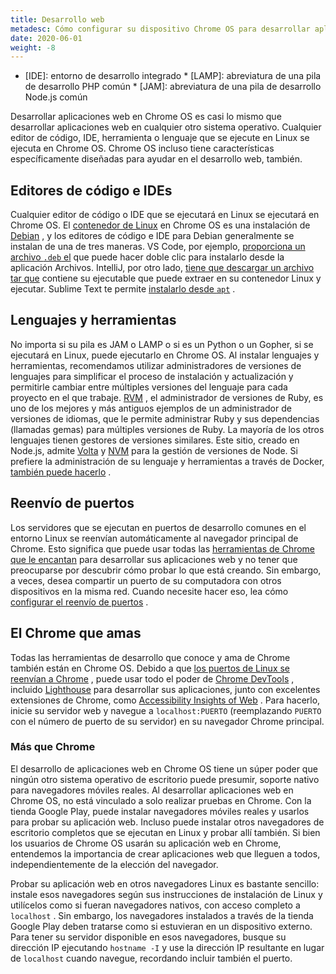 ```yaml
---
title: Desarrollo web
metadesc: Cómo configurar su dispositivo Chrome OS para desarrollar aplicaciones web y cómo configurar el reenvío de puertos para acceder a ellos en otros dispositivos
date: 2020-06-01
weight: -8
---
```


<!-- prettier-ignore -->
* [IDE]: entorno de desarrollo integrado * [LAMP]: abreviatura de una pila de desarrollo PHP común * [JAM]: abreviatura de una pila de desarrollo Node.js común

Desarrollar aplicaciones web en Chrome OS es casi lo mismo que desarrollar aplicaciones web en cualquier otro sistema operativo. Cualquier editor de código, IDE, herramienta o lenguaje que se ejecute en Linux se ejecuta en Chrome OS. Chrome OS incluso tiene características específicamente diseñadas para ayudar en el desarrollo web, también.

## Editores de código e IDEs

Cualquier editor de código o IDE que se ejecutará en Linux se ejecutará en Chrome OS. El [contenedor de Linux](/%7B%7Blocale.code%7D%7D/linux) en Chrome OS es una instalación de [Debian](https://www.debian.org/) , y los editores de código e IDE para Debian generalmente se instalan de una de tres maneras. VS Code, por ejemplo, [proporciona un archivo `.deb` el](https://code.visualstudio.com/#alt-downloads) que puede hacer doble clic para instalarlo desde la aplicación Archivos. IntelliJ, por otro lado, [tiene que descargar un archivo tar que](https://www.jetbrains.com/idea/download/#section=linux) contiene su ejecutable que puede extraer en su contenedor Linux y ejecutar. Sublime Text te permite [instalarlo desde `apt`](https://www.sublimetext.com/docs/3/linux_repositories.html#apt) .

## Lenguajes y herramientas

No importa si su pila es JAM o LAMP o si es un Python o un Gopher, si se ejecutará en Linux, puede ejecutarlo en Chrome OS. Al instalar lenguajes y herramientas, recomendamos utilizar administradores de versiones de lenguajes para simplificar el proceso de instalación y actualización y permitirle cambiar entre múltiples versiones del lenguaje para cada proyecto en el que trabaje. [RVM](https://rvm.io/) , el administrador de versiones de Ruby, es uno de los mejores y más antiguos ejemplos de un administrador de versiones de idiomas, que le permite administrar Ruby y sus dependencias (llamadas gemas) para múltiples versiones de Ruby. La mayoría de los otros lenguajes tienen gestores de versiones similares. Este sitio, creado en Node.js, admite [Volta](https://volta.sh/) y [NVM](http://nvm.sh/) para la gestión de versiones de Node. Si prefiere la administración de su lenguaje y herramientas a través de Docker, [también puede hacerlo](/%7B%7Blocale.code%7D%7D/linux/docker) .

## Reenvío de puertos

Los servidores que se ejecutan en puertos de desarrollo comunes en el entorno Linux se reenvían automáticamente al navegador principal de Chrome. Esto significa que puede usar todas las [herramientas de Chrome que le encantan](#the-chrome-you-love) para desarrollar sus aplicaciones web y no tener que preocuparse por descubrir cómo probar lo que está creando. Sin embargo, a veces, desea compartir un puerto de su computadora con otros dispositivos en la misma red. Cuando necesite hacer eso, lea cómo [configurar el reenvío de puertos](/%7B%7Blocale.code%7D%7D/web-environment/port-forwarding) .

## El Chrome que amas

Todas las herramientas de desarrollo que conoce y ama de Chrome también están en Chrome OS. Debido a que [los puertos de Linux se reenvían a Chrome](#port-forwarding) , puede usar todo el poder de [Chrome DevTools](https://developers.google.com/web/tools/chrome-devtools) , incluido [Lighthouse](https://developers.google.com/web/tools/lighthouse/) para desarrollar sus aplicaciones, junto con excelentes extensiones de Chrome, como [Accessibility Insights of Web](https://accessibilityinsights.io/docs/en/web/overview) . Para hacerlo, inicie su servidor web y navegue a `localhost:PUERTO` (reemplazando `PUERTO` con el número de puerto de su servidor) en su navegador Chrome principal.

### Más que Chrome

El desarrollo de aplicaciones web en Chrome OS tiene un súper poder que ningún otro sistema operativo de escritorio puede presumir, soporte nativo para navegadores móviles reales. Al desarrollar aplicaciones web en Chrome OS, no está vinculado a solo realizar pruebas en Chrome. Con la tienda Google Play, puede instalar navegadores móviles reales y usarlos para probar su aplicación web. Incluso puede instalar otros navegadores de escritorio completos que se ejecutan en Linux y probar allí también. Si bien los usuarios de Chrome OS usarán su aplicación web en Chrome, entendemos la importancia de crear aplicaciones web que lleguen a todos, independientemente de la elección del navegador.

Probar su aplicación web en otros navegadores Linux es bastante sencillo: instale esos navegadores según sus instrucciones de instalación de Linux y utilícelos como si fueran navegadores nativos, con acceso completo a `localhost` . Sin embargo, los navegadores instalados a través de la tienda Google Play deben tratarse como si estuvieran en un dispositivo externo. Para tener su servidor disponible en esos navegadores, busque su dirección IP ejecutando `hostname -I` y use la dirección IP resultante en lugar de `localhost` cuando navegue, recordando incluir también el puerto.

